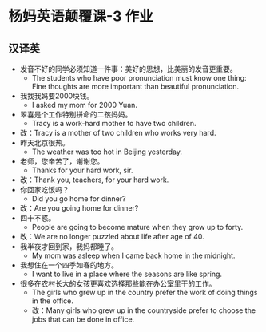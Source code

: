 # 杨妈英语颠覆课-3 作业

## 汉译英

- 发音不好的同学必须知道一件事：美好的思想，比美丽的发音更重要。
  - The students who have poor pronunciation must know one thing: Fine thoughts are more important than beautiful pronunciation.
- 我找我妈要2000块钱。
  - I asked my mom for 2000 Yuan.
- 翠喜是个工作特别拼命的二孩妈妈。
  - Tracy is a work-hard mother to have two children.
- 改：Tracy is a mother of two children who works very hard.
- 昨天北京很热。
  - The weather was too hot in Beijing yesterday.
- 老师，您辛苦了，谢谢您。
  - Thanks for your hard work, sir.
- 改：Thank you, teachers, for your hard work.
- 你回家吃饭吗？
  - Did you go home for dinner?
- 改：Are you going home for dinner?
- 四十不惑。
  - People are going to become mature when they grow up to forty.
- 改：We are no longer puzzled about life after age of 40.
- 我半夜才回到家，我妈都睡了。
  - My mom was asleep when I came back home in the midnight.
- 我想住在一个四季如春的地方。
  - I want to live in a place where the seasons are like spring.
- 很多在农村长大的女孩更喜欢选择那些能在办公室里干的工作。
  - The girls who grew up in the country prefer the work of doing things in the office.
  - 改：Many girls who grew up in the countryside prefer to choose the jobs that can be done in office.

